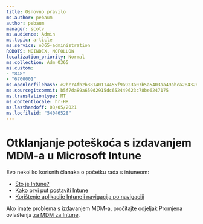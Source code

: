 ```yaml
---
title: Osnovno pravilo
ms.author: pebaum
author: pebaum
manager: scotv
ms.audience: Admin
ms.topic: article
ms.service: o365-administration
ROBOTS: NOINDEX, NOFOLLOW
localization_priority: Normal
ms.collection: Adm_O365
ms.custom:
- "848"
- "6700001"
ms.openlocfilehash: e2bc74fb2b38140114455f9a923a07b5a5403aa49abca28432dd617db965b294
ms.sourcegitcommit: b5f7da89a650d2915dc652449623c78be6247175
ms.translationtype: MT
ms.contentlocale: hr-HR
ms.lasthandoff: 08/05/2021
ms.locfileid: "54046528"
---
```

# <a name="troubleshoot-issues-with-mdm-authority-in-microsoft-intune"></a>Otklanjanje poteškoća s izdavanjem MDM-a u Microsoft Intune

Evo nekoliko korisnih članaka o početku rada s intuneom:

- [Što je Intune?](https://docs.microsoft.com/intune/what-is-intune)
- [Kako prvi put postaviti Intune](https://docs.microsoft.com/intune/setup-steps)
- [Korištenje aplikacije Intune i navigacija po navigaciji](https://docs.microsoft.com/intune/tutorial-walkthrough-intune-portal)

Ako imate problema s izdavanjem MDM-a, pročitajte odjeljak Promjena ovlaštenja [za MDM za Intune](https://docs.microsoft.com/alchemyinsights/change-mdm-authority).